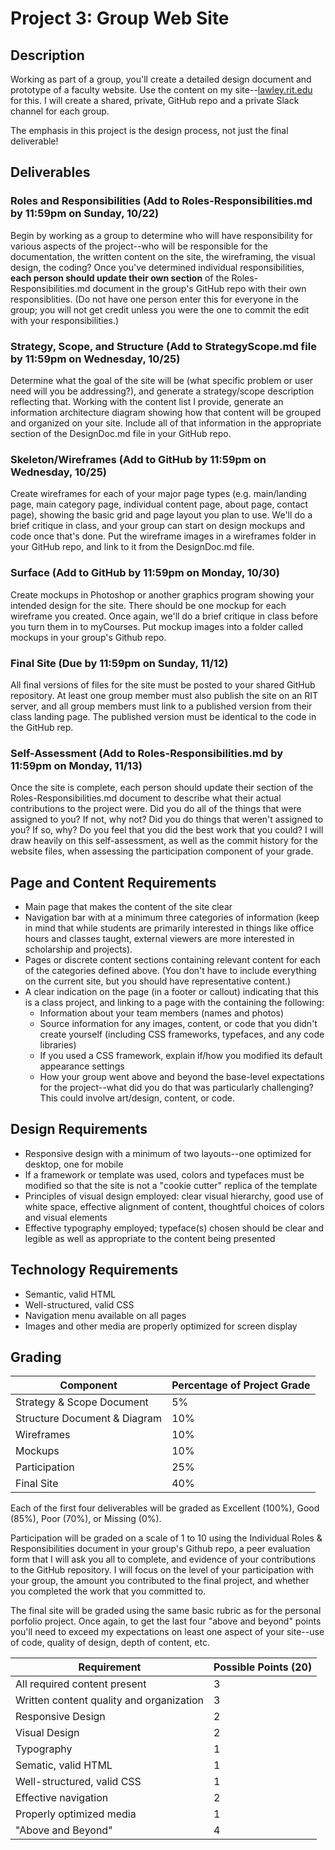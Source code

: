 # Project 3: Group Web Site

## Description
Working as part of a group, you'll create a detailed design document and prototype of a faculty website. Use the content on my site--[lawley.rit.edu](http://lawley.rit.edu) for this. I will create a shared, private, GitHub repo and a private Slack channel for each group.

The emphasis in this project is the design process, not just the final deliverable!

## Deliverables

### Roles and Responsibilities (Add to Roles-Responsibilities.md by 11:59pm on Sunday, 10/22)
Begin by working as a group to determine who will have responsibility for various aspects of the project--who will be responsible for the documentation, the written content on the site, the wireframing, the visual design, the coding? Once you've determined individual responsibilities, **each person should update their own section** of the Roles-Responsibilities.md document in the group's GitHub repo with their own responsiblities. (Do not have one person enter this for everyone in the group; you will not get credit unless you were the one to commit the edit with your responsibilities.)

### Strategy, Scope, and Structure (Add to StrategyScope.md file by 11:59pm on Wednesday, 10/25)
Determine what the goal of the site will be (what specific problem or user need will you be addressing?), and generate a strategy/scope description reflecting that. Working with the content list I provide, generate an information architecture diagram showing how that content will be grouped and organized on your site. Include all of that information in the appropriate section of the DesignDoc.md file in your GitHub repo.

### Skeleton/Wireframes (Add to GitHub by 11:59pm on Wednesday, 10/25)
Create wireframes for each of your major page types (e.g. main/landing page, main category page, individual content page, about page, contact page), showing the basic grid and page layout you plan to use. We'll do a brief critique in class, and your group can start on design mockups and code once that's done. Put the wireframe images in a wireframes folder in your GitHub repo, and link to it from the DesignDoc.md file.  

### Surface (Add to GitHub by 11:59pm on Monday, 10/30)
Create mockups in Photoshop or another graphics program showing your intended design for the site. There should be one mockup for each wireframe you created. Once again, we'll do a brief critique in class before you turn them in to myCourses. Put mockup images into a folder called mockups in your group's Github repo.

### Final Site (Due by 11:59pm on Sunday, 11/12)
All final versions of files for the site must be posted to your shared GitHub repository. At least one group member must also publish the site on an RIT server, and all group members must link to a published version from their class landing page. The published version must be identical to the code in the GitHub rep. 

### Self-Assessment (Add to Roles-Responsibilities.md by 11:59pm on Monday, 11/13)
Once the site is complete, each person should update their section of the Roles-Responsibilities.md document to describe what their actual contributions to the project were. Did you do all of the things that were assigned to you? If not, why not? Did you do things that weren't assigned to you? If so, why? Do you feel that you did the best work that you could? I will draw heavily on this self-assessment, as well as the commit history for the website files, when assessing the participation component of your grade. 

## Page and Content Requirements
- Main page that makes the content of the site clear
- Navigation bar with at a minimum three categories of information (keep in mind that while students are primarily interested in things like office hours and classes taught, external viewers are more interested in scholarship and projects).  
- Pages or discrete content sections containing relevant content for each of the categories defined above. (You don't have to include everything on the current site, but you should have representative content.)
- A clear indication on the page (in a footer or callout) indicating that this is a class project, and linking to a page with the containing the following:
  - Information about your team members (names and photos)
  - Source information for any images, content, or code that you didn't create yourself (including CSS frameworks, typefaces, and any code libraries)
  - If you used a CSS framework, explain if/how you modified its default appearance settings 
  - How your group went above and beyond the base-level expectations for the project--what did you do that was particularly challenging? This could involve art/design, content, or code. 

## Design Requirements
- Responsive design with a minimum of two layouts--one optimized for desktop, one for mobile
- If a framework or template was used, colors and typefaces must be modified so that the site is not a "cookie cutter" replica of the template
- Principles of visual design employed: clear visual hierarchy, good use of white space, effective alignment of content, thoughtful choices of colors and visual elements
- Effective typography employed; typeface(s) chosen should be clear and legible as well as appropriate to the content being presented

## Technology Requirements
- Semantic, valid HTML
- Well-structured, valid CSS
- Navigation menu available on all pages 
- Images and other media are properly optimized for screen display

## Grading
Component | Percentage of Project Grade |
--------- | --------------------------- |
Strategy & Scope Document | 5% |
Structure Document & Diagram | 10% |
Wireframes | 10% |
Mockups | 10% |
Participation | 25%  | 
Final Site | 40% |

Each of the first four deliverables will be graded as Excellent (100%), Good (85%), Poor (70%), or Missing (0%). 

Participation will be graded on a scale of 1 to 10 using the Individual Roles & Responsibilities document in your group's Github repo, a peer evaluation form that I will ask you all to complete, and evidence of your contributions to the GitHub repository. I will focus on the level of your participation with your group, the amount you contributed to the final project, and whether you completed the work that you committed to.

The final site will be graded using the same basic rubric as for the personal porfolio project. Once again, to get the last four "above and beyond" points you'll need to exceed my expectations on least one aspect of your site--use of code, quality of design, depth of content, etc. 

Requirement | Possible Points (20) |
----------- | --------------- |
All required content present | 3 |
Written content quality and organization | 3 |
Responsive Design | 2 |
Visual Design | 2 |
Typography | 1 |
Sematic, valid HTML | 1 |
Well-structured, valid CSS | 1 |
Effective navigation | 2 |
Properly optimized media | 1 |
"Above and Beyond" | 4 |
